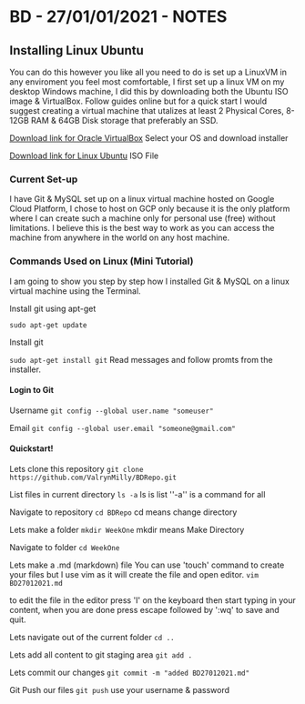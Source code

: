 # BD - 27/01/01/2021 - NOTES

## Installing Linux Ubuntu

You can do this however you like all you need to do is set up a LinuxVM in any enviroment you feel most comfortable, I first set up a linux VM on my desktop Windows machine, I did this by downloading both the Ubuntu ISO image & VirtualBox. Follow guides online but for a quick start I would suggest creating a virtual machine that utalizes at least 2 Physical Cores, 8-12GB RAM & 64GB Disk storage that preferably an SSD. 

[Download link for Oracle VirtualBox](https://www.virtualbox.org/wiki/Downloads) Select your OS and download installer

[Download link for Linux Ubuntu](https://ubuntu.com/download/desktop) ISO File

### Current Set-up

I have Git & MySQL set up on a linux virtual machine hosted on Google Cloud Platform, I chose to host on GCP only because it is the only platform where I can create such a machine only for personal use (free) without limitations. I believe this is the best way to work as you can access the machine from anywhere in the world on any host machine. 

### Commands Used on Linux (Mini Tutorial)

I am going to show you step by step how I installed Git & MySQL on a linux virtual machine using the Terminal.

Install git using apt-get

`sudo apt-get update`

Install git

`sudo apt-get install git`
Read messages and follow promts from the installer.

#### Login to Git
Username
`git config --global user.name "someuser"`

Email
`git config --global user.email "someone@gmail.com"`

#### Quickstart!

Lets clone this repository
`git clone https://github.com/ValrynMilly/BDRepo.git`

List files in current directory
`ls -a`   ls is list ''-a'' is a command for all

Navigate to repository
`cd BDRepo` cd means change directory

Lets make a folder
`mkdir WeekOne` mkdir means Make Directory 

Navigate to folder
`cd WeekOne`

Lets make a .md (markdown) file
You can use 'touch' command to create your files but I use vim as it will create the file and open editor.
`vim BD27012021.md`

to edit the file in the editor press 'I' on the keyboard then start typing in your content, when you are done press escape followed by ':wq' to save and quit.

Lets navigate out of the current folder
`cd ..`

Lets add all content to git staging area
`git add .`

Lets commit our changes
`git commit -m "added BD27012021.md"`

Git Push our files
`git push` use your username & password


